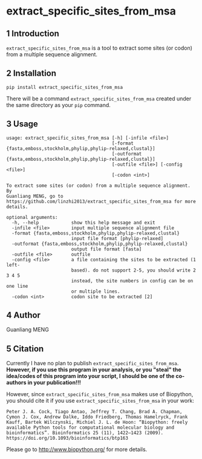 # extract_specific_sites_from_msa

## 1 Introduction

`extract_specific_sites_from_msa` is a tool to extract some sites (or codon) from a multiple sequence alignment.

## 2 Installation

    pip install extract_specific_sites_from_msa

There will be a command `extract_specific_sites_from_msa` created under the same directory as your `pip` command.

## 3 Usage

    usage: extract_specific_sites_from_msa [-h] [-infile <file>]
                                           [-format {fasta,emboss,stockholm,phylip,phylip-relaxed,clustal}]
                                           [-outformat {fasta,emboss,stockholm,phylip,phylip-relaxed,clustal}]
                                           [-outfile <file>] [-config <file>]
                                           [-codon <int>]

    To extract some sites (or codon) from a multiple sequence alignment. By
    Guanliang MENG, go to
    https://github.com/linzhi2013/extract_specific_sites_from_msa for more
    details.

    optional arguments:
      -h, --help            show this help message and exit
      -infile <file>        input multiple sequence alignment file
      -format {fasta,emboss,stockholm,phylip,phylip-relaxed,clustal}
                            input file format [phylip-relaxed]
      -outformat {fasta,emboss,stockholm,phylip,phylip-relaxed,clustal}
                            output file format [fasta]
      -outfile <file>       outfile
      -config <file>        a file containing the sites to be extracted (1 left-
                            based). do not support 2-5, you should write 2 3 4 5
                            instead, the site numbers in config can be on one line
                            or multiple lines.
      -codon <int>          codon site to be extracted [2]
        
## 4 Author
Guanliang MENG

## 5 Citation
Currently I have no plan to publish `extract_specific_sites_from_msa`. **However, if you use this program in your analysis, or you "steal" the idea/codes of this program into your script, I should be one of the co-authors in your publication!!!**

However, since `extract_specific_sites_from_msa` makes use of Biopython, you should cite it if you use `extract_specific_sites_from_msa` in your work:

    Peter J. A. Cock, Tiago Antao, Jeffrey T. Chang, Brad A. Chapman, Cymon J. Cox, Andrew Dalke, Iddo Friedberg, Thomas Hamelryck, Frank Kauff, Bartek Wilczynski, Michiel J. L. de Hoon: “Biopython: freely available Python tools for computational molecular biology and bioinformatics”. Bioinformatics 25 (11), 1422–1423 (2009). https://doi.org/10.1093/bioinformatics/btp163
Please go to http://www.biopython.org/ for more details.







